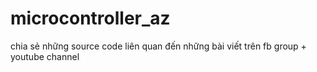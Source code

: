 # microcontroller_az
chia sẻ những source code liên quan đến những bài viết trên fb group + youtube channel
